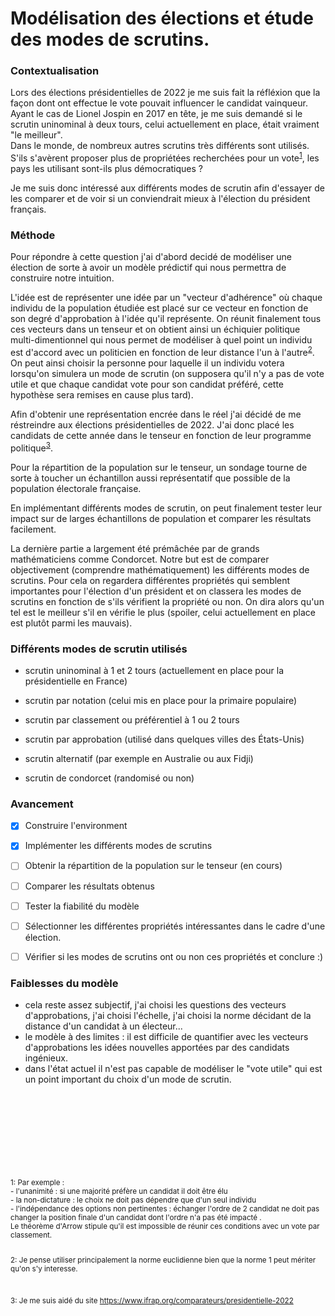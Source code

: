 # Modélisation des élections et étude des modes de scrutins.



### Contextualisation
Lors des élections présidentielles de 2022 je me suis fait la réfléxion que la façon dont ont effectue le vote pouvait influencer le candidat vainqueur. Ayant le cas de Lionel Jospin en 2017 en tête, je me suis demandé si le scrutin uninominal à deux tours, celui actuellement en place, était vraiment "le meilleur". <br>
  Dans le monde, de nombreux autres scrutins très différents sont utilisés. S'ils s'avèrent proposer plus de propriétées recherchées pour un vote<sup>[1](#propvote)</sup>, les pays les utilisant sont-ils plus démocratiques ?

Je me suis donc intéressé aux différents modes de scrutin afin d'essayer de les comparer et de voir si un conviendrait mieux à l'élection du président français.





### Méthode
Pour répondre à cette question j'ai d'abord decidé de modéliser une élection de sorte à avoir un modèle prédictif qui nous permettra de construire notre intuition.

L'idée est de représenter une idée par un "vecteur d'adhérence" où chaque individu de la population étudiée est placé sur ce vecteur en fonction de son degré d'approbation à l'idée qu'il représente. On réunit finalement tous ces vecteurs dans un tenseur et on obtient ainsi un échiquier politique multi-dimentionnel qui nous permet de modéliser à quel point un individu est d'accord avec un politicien en fonction de leur distance l'un à l'autre<sup>[2](#distance)</sup>. On peut ainsi choisir la personne pour laquelle il un individu votera lorsqu'on simulera un mode de scrutin (on supposera qu'il n'y a pas de vote utile et que chaque candidat vote pour son candidat préféré, cette hypothèse sera remises en cause plus tard).

Afin d'obtenir une représentation encrée dans le réel j'ai décidé de me réstreindre aux élections présidentielles de 2022. J'ai donc placé les candidats de cette année dans le tenseur en fonction de leur programme politique<sup>[3](#programme)</sup>.

Pour la répartition de la population sur le tenseur, un sondage tourne de sorte à toucher un échantillon aussi représentatif que possible de la population électorale française.

En implémentant différents modes de scrutin, on peut finalement tester leur impact sur de larges échantillons de population et comparer les résultats facilement.

La dernière partie a largement été prémâchée par de grands mathématiciens comme Condorcet. Notre but est de comparer objectivement (comprendre mathématiquement) les différents modes de scrutins. Pour cela on regardera différentes propriétés qui semblent importantes pour l'élection d'un président et on classera les modes de scrutins en fonction de s'ils vérifient la propriété ou non. On dira alors qu'un tel est le meilleur s'il en vérifie le plus (spoiler, celui actuellement en place est plutôt parmi les mauvais).





### Différents modes de scrutin utilisés 
- scrutin uninominal à 1 et 2 tours (actuellement en place pour la présidentielle en France)

- scrutin par notation (celui mis en place pour la primaire populaire)

- scrutin par classement ou préférentiel à 1 ou 2 tours 

- scrutin par approbation (utilisé dans quelques villes des États-Unis)

- scrutin alternatif (par exemple en Australie ou aux Fidji)

- scrutin de condorcet (randomisé ou non)






### Avancement
- [x] Construire l'environment
- [x] Implémenter les différents modes de scrutins
- [ ] Obtenir la répartition de la population sur le tenseur (en cours)
- [ ] Comparer les résultats obtenus
- [ ] Tester la fiabilité du modèle
- [ ] Sélectionner les différentes propriétés intéressantes dans le cadre d'une élection.
- [ ] Vérifier si les modes de scrutins ont ou non ces propriétés et conclure :)







### Faiblesses du modèle
- cela reste assez subjectif, j'ai choisi les questions des vecteurs d'approbations, j'ai choisi l'échelle, j'ai choisi la norme décidant de la distance d'un candidat à un électeur...
- le modèle à des limites : il est difficile de quantifier avec les vecteurs d'approbations les idées nouvelles apportées par des candidats ingénieux.
- dans l'état actuel il n'est pas capable de modéliser le "vote utile" qui est un point important du choix d'un mode de scrutin.



<br>
<br>
<br>
<br>
<br>
<br>
<br>
<br>
  <sup>
  <a name="propvote">1</a>: Par exemple : <br> - l'unanimité : si une majorité préfère un candidat il doit être élu <br>
                                             - la non-dictature : le choix ne doit pas dépendre que d'un seul individu <br>
                                             - l'indépendance des options non pertinentes : échanger l'ordre de 2 candidat ne doit pas changer la position finale d'un candidat dont l'ordre n'a pas été impacté . <br>
  Le théorème d'Arrow stipule qu'il est impossible de réunir ces conditions avec un vote par classement.<br>
 <br>
 
  <a name="distance">2</a>: Je pense utiliser principalement la norme euclidienne bien que la norme 1 peut mériter qu'on s'y interesse.<br>
  
  <br>
  
  <a name="programme">3</a>: Je me suis aidé du site https://www.ifrap.org/comparateurs/presidentielle-2022
  </sup>










